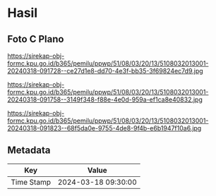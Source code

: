 # Hasil

## Foto C Plano

https://sirekap-obj-formc.kpu.go.id/b365/pemilu/ppwp/51/08/03/20/13/5108032013001-20240318-091728--ce27d1e8-dd70-4e3f-bb35-3f69824ec7d9.jpg

https://sirekap-obj-formc.kpu.go.id/b365/pemilu/ppwp/51/08/03/20/13/5108032013001-20240318-091758--3149f348-f88e-4e0d-959a-ef1ca8e40832.jpg

https://sirekap-obj-formc.kpu.go.id/b365/pemilu/ppwp/51/08/03/20/13/5108032013001-20240318-091823--68f5da0e-9755-4de8-9f4b-e6b1947f10a6.jpg


## Metadata

| Key        | Value               |
| ---------- | ------------------- |
| Time Stamp | 2024-03-18 09:30:00 |




